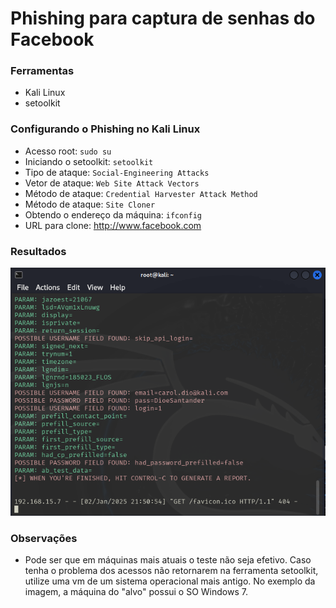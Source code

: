 # Phishing para captura de senhas do Facebook

### Ferramentas

- Kali Linux
- setoolkit

### Configurando o Phishing no Kali Linux

- Acesso root: ``` sudo su ```
- Iniciando o setoolkit: ``` setoolkit ```
- Tipo de ataque: ``` Social-Engineering Attacks ```
- Vetor de ataque: ``` Web Site Attack Vectors ```
- Método de ataque: ```Credential Harvester Attack Method ```
- Método de ataque: ``` Site Cloner ```
- Obtendo o endereço da máquina: ``` ifconfig ```
- URL para clone: http://www.facebook.com

### Resultados

![Alt text](./projeto-de-phishing.png "Resultados de Acesso")


### Observações
- Pode ser que em máquinas mais atuais o teste não seja efetivo. Caso tenha o problema dos acessos não retornarem na ferramenta setoolkit, utilize uma vm de um sistema operacional mais antigo. No exemplo da imagem, a máquina do "alvo" possui o SO Windows 7.

